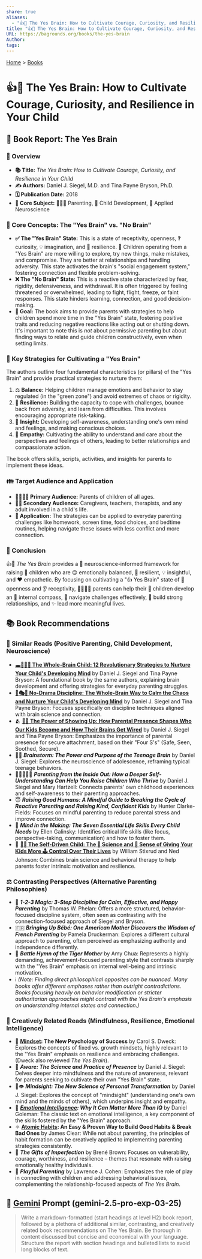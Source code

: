 ```yaml
---
share: true
aliases:
  - "👍🧠 The Yes Brain: How to Cultivate Courage, Curiosity, and Resilience in Your Child"
title: "👍🧠 The Yes Brain: How to Cultivate Courage, Curiosity, and Resilience in Your Child"
URL: https://bagrounds.org/books/the-yes-brain
Author: 
tags: 
---
```

[Home](../index.md) > [Books](./index.md)  
# 👍🧠 The Yes Brain: How to Cultivate Courage, Curiosity, and Resilience in Your Child  
## 🧠 Book Report: The Yes Brain  
  
### 📖 Overview  
* **📚 Title:** *The Yes Brain: How to Cultivate Courage, Curiosity, and Resilience in Your Child*  
* **✍️ Authors:** Daniel J. Siegel, M.D. and Tina Payne Bryson, Ph.D.  
* **🗓️ Publication Date:** 2018  
* **🎯 Core Subject:** 👩‍👧‍👦 Parenting, 🧠 Child Development, 🔬 Applied Neuroscience  
  
### 🧠 Core Concepts: The "Yes Brain" vs. "No Brain"  
* **✅ The "Yes Brain" State:** This is a state of receptivity, openness, ❓ curiosity, 💡 imagination, and 💪 resilience. 👧 Children operating from a "Yes Brain" are more willing to explore, try new things, make mistakes, and compromise. They are better at relationships and handling adversity. This state activates the brain's "social engagement system," fostering connection and flexible problem-solving.  
* **❌ The "No Brain" State:** This is a reactive state characterized by fear, rigidity, defensiveness, and withdrawal. It is often triggered by feeling threatened or overwhelmed, leading to fight, flight, freeze, or faint responses. This state hinders learning, connection, and good decision-making.  
* **🎯 Goal:** The book aims to provide parents with strategies to help children spend more time in the "Yes Brain" state, fostering positive traits and reducing negative reactions like acting out or shutting down. It's important to note this is *not* about permissive parenting but about finding ways to relate and guide children constructively, even when setting limits.  
  
### 🌱 Key Strategies for Cultivating a "Yes Brain"  
The authors outline four fundamental characteristics (or pillars) of the "Yes Brain" and provide practical strategies to nurture them:  
1. ⚖️ **Balance:** Helping children manage emotions and behavior to stay regulated (in the "green zone") and avoid extremes of chaos or rigidity.  
2. 🤸 **Resilience:** Building the capacity to cope with challenges, bounce back from adversity, and learn from difficulties. This involves encouraging appropriate risk-taking.  
3. 🤔 **Insight:** Developing self-awareness, understanding one's own mind and feelings, and making conscious choices.  
4. 💖 **Empathy:** Cultivating the ability to understand and care about the perspectives and feelings of others, leading to better relationships and compassionate action.  
  
The book offers skills, scripts, activities, and insights for parents to implement these ideas.  
  
### 👪 Target Audience and Application  
* **👨‍👩‍👧‍👦 Primary Audience:** Parents of children of all ages.  
* **🧑‍🏫 Secondary Audience:** Caregivers, teachers, therapists, and any adult involved in a child's life.  
* **🚀 Application:** The strategies can be applied to everyday parenting challenges like homework, screen time, food choices, and bedtime routines, helping navigate these issues with less conflict and more connection.  
  
### 🌟 Conclusion  
👍🧠 *The Yes Brain* provides a 🧪 neuroscience-informed framework for raising 👶 children who are 😌 emotionally balanced, 💪 resilient, 💡 insightful, and ❤️ empathetic. By focusing on cultivating a "👍 Yes Brain" state of 👐 openness and 👂 receptivity, 👨‍👩‍👧‍👦 parents can help their 👶 children develop an 🧭 internal compass, 🧭 navigate challenges effectively, 🤝 build strong relationships, and ✨ lead more meaningful lives.  
  
## 📚 Book Recommendations  
  
### 📖 Similar Reads (Positive Parenting, Child Development, Neuroscience)  
* **[🕳️🧠👶🏽 The Whole-Brain Child: 12 Revolutionary Strategies to Nurture Your Child's Developing Mind](./the-whole-brain-child.md)** by Daniel J. Siegel and Tina Payne Bryson: A foundational book by the same authors, explaining brain development and offering strategies for everyday parenting struggles.  
* **[🚫🎭🧠 No-Drama Discipline: The Whole-Brain Way to Calm the Chaos and Nurture Your Child's Developing Mind](./no-drama-discipline.md)** by Daniel J. Siegel and Tina Payne Bryson: Focuses specifically on discipline techniques aligned with brain science and connection.  
* 🫂 **[🔌👋 The Power of Showing Up: How Parental Presence Shapes Who Our Kids Become and How Their Brains Get Wired](./the-power-of-showing-up.md)** by Daniel J. Siegel and Tina Payne Bryson: Emphasizes the importance of parental presence for secure attachment, based on their "Four S's" (Safe, Seen, Soothed, Secure).  
* 🧠👧 ***Brainstorm: The Power and Purpose of the Teenage Brain*** by Daniel J. Siegel: Explores the neuroscience of adolescence, reframing typical teenage behaviors.  
* 👨‍👩‍👧‍👦💖 ***Parenting from the Inside Out: How a Deeper Self-Understanding Can Help You Raise Children Who Thrive*** by Daniel J. Siegel and Mary Hartzell: Connects parents' own childhood experiences and self-awareness to their parenting approaches.  
* 😇 ***Raising Good Humans: A Mindful Guide to Breaking the Cycle of Reactive Parenting and Raising Kind, Confident Kids*** by Hunter Clarke-Fields: Focuses on mindful parenting to reduce parental stress and improve connection.  
* 🧠 ***Mind in the Making: The Seven Essential Life Skills Every Child Needs*** by Ellen Galinsky: Identifies critical life skills (like focus, perspective-taking, communication) and how to foster them.  
* 💪 **[👨‍🚀 The Self-Driven Child: The 🔬 Science and 🤔 Sense of Giving Your Kids More 🕹️ Control Over Their Lives](./the-self-driven-child.md)** by William Stixrud and Ned Johnson: Combines brain science and behavioral therapy to help parents foster intrinsic motivation and resilience.  
  
### ⚖️ Contrasting Perspectives (Alternative Parenting Philosophies)  
* 🔢 ***1-2-3 Magic: 3-Step Discipline for Calm, Effective, and Happy Parenting*** by Thomas W. Phelan: Offers a more structured, behavior-focused discipline system, often seen as contrasting with the connection-focused approach of Siegel and Bryson.  
* 🇫🇷 ***Bringing Up Bébé: One American Mother Discovers the Wisdom of French Parenting*** by Pamela Druckerman: Explores a different cultural approach to parenting, often perceived as emphasizing authority and independence differently.  
* 🐅 ***Battle Hymn of the Tiger Mother*** by Amy Chua: Represents a highly demanding, achievement-focused parenting style that contrasts sharply with the "Yes Brain" emphasis on internal well-being and intrinsic motivation.  
* ℹ️ *(Note: Finding direct philosophical opposites can be nuanced. Many books offer different emphases rather than outright contradictions. Books focusing heavily on behavior modification or stricter authoritarian approaches might contrast with the Yes Brain's emphasis on understanding internal states and connection.)*  
  
### 🎨 Creatively Related Reads (Mindfulness, Resilience, Emotional Intelligence)  
* 🧠 **[Mindset](./mindset.md): The New Psychology of Success** by Carol S. Dweck: Explores the concepts of fixed vs. growth mindsets, highly relevant to the "Yes Brain" emphasis on resilience and embracing challenges. (Dweck also reviewed *The Yes Brain*).  
* 🧘 ***Aware: The Science and Practice of Presence*** by Daniel J. Siegel: Delves deeper into mindfulness and the nature of awareness, relevant for parents seeking to cultivate their own "Yes Brain" state.  
* 🧠👁️ ***Mindsight: The New Science of Personal Transformation*** by Daniel J. Siegel: Explores the concept of "mindsight" (understanding one's own mind and the minds of others), which underpins insight and empathy.  
* 💖 ***[Emotional Intelligence](./emotional-intelligence.md): Why It Can Matter More Than IQ*** by Daniel Goleman: The classic text on emotional intelligence, a key component of the skills fostered by the "Yes Brain" approach.  
* ⚛️ **[Atomic Habits](./atomic-habits.md): An Easy & Proven Way to Build Good Habits & Break Bad Ones** by James Clear: While not about parenting, the principles of habit formation can be creatively applied to implementing parenting strategies consistently.  
* 🎁 ***The Gifts of Imperfection*** by Brené Brown: Focuses on vulnerability, courage, worthiness, and resilience – themes that resonate with raising emotionally healthy individuals.  
* 🧸 ***Playful Parenting*** by Lawrence J. Cohen: Emphasizes the role of play in connecting with children and addressing behavioral issues, complementing the relationship-focused aspects of *The Yes Brain*.  
  
## 💬 [Gemini](../software/gemini.md) Prompt (gemini-2.5-pro-exp-03-25)  
> Write a markdown-formatted (start headings at level H2) book report, followed by a plethora of additional similar, contrasting, and creatively related book recommendations on The Yes Brain. Be thorough in content discussed but concise and economical with your language. Structure the report with section headings and bulleted lists to avoid long blocks of text.